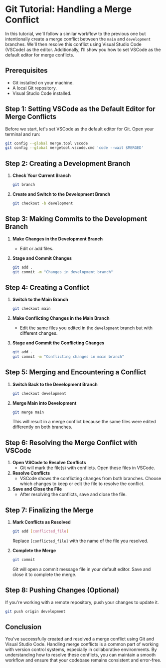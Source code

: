 # Git Tutorial: Handling a Merge Conflict

In this tutorial, we'll follow a similar workflow to the previous one but intentionally create a merge conflict between the `main` and `development` branches. We'll then resolve this conflict using Visual Studio Code (VSCode) as the editor. Additionally, I'll show you how to set VSCode as the default editor for merge conflicts.

## Prerequisites

- Git installed on your machine.
- A local Git repository.
- Visual Studio Code installed.

## Step 1: Setting VSCode as the Default Editor for Merge Conflicts

Before we start, let's set VSCode as the default editor for Git. Open your terminal and run:

```bash
git config --global merge.tool vscode
git config --global mergetool.vscode.cmd 'code --wait $MERGED'
```

## Step 2: Creating a Development Branch

1. **Check Your Current Branch**

   ```bash
   git branch
   ```

2. **Create and Switch to the Development Branch**

   ```bash
   git checkout -b development
   ```

## Step 3: Making Commits to the Development Branch

1. **Make Changes in the Development Branch**
   - Edit or add files.
2. **Stage and Commit Changes**

   ```bash
   git add .
   git commit -m "Changes in development branch"
   ```

## Step 4: Creating a Conflict

1. **Switch to the Main Branch**

   ```bash
   git checkout main
   ```

2. **Make Conflicting Changes in the Main Branch**
   - Edit the same files you edited in the `development` branch but with different changes.

3. **Stage and Commit the Conflicting Changes**

   ```bash
   git add .
   git commit -m "Conflicting changes in main branch"
   ```

## Step 5: Merging and Encountering a Conflict

1. **Switch Back to the Development Branch**

   ```bash
   git checkout development
   ```

2. **Merge Main into Development**

   ```bash
   git merge main
   ```

   This will result in a merge conflict because the same files were edited differently on both branches.

## Step 6: Resolving the Merge Conflict with VSCode

1. **Open VSCode to Resolve Conflicts**
   - Git will mark the file(s) with conflicts. Open these files in VSCode.
2. **Resolve Conflicts**
   - VSCode shows the conflicting changes from both branches. Choose which changes to keep or edit the file to resolve the conflict.
3. **Save and Close the File**
   - After resolving the conflicts, save and close the file.

## Step 7: Finalizing the Merge

1. **Mark Conflicts as Resolved**

   ```bash
   git add [conflicted_file]
   ```

   Replace `[conflicted_file]` with the name of the file you resolved.

2. **Complete the Merge**

   ```bash
   git commit
   ```

   Git will open a commit message file in your default editor. Save and close it to complete the merge.

## Step 8: Pushing Changes (Optional)

If you're working with a remote repository, push your changes to update it.

```bash
git push origin development
```

## Conclusion

You've successfully created and resolved a merge conflict using Git and Visual Studio Code. Handling merge conflicts is a common part of working with version control systems, especially in collaborative environments. By understanding how to resolve these conflicts, you can maintain a smooth workflow and ensure that your codebase remains consistent and error-free.
